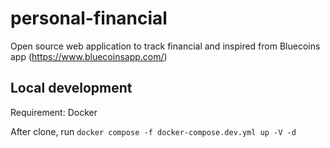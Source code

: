 # personal-financial
Open source web application to track financial and inspired from Bluecoins app (https://www.bluecoinsapp.com/)

## Local development

Requirement: Docker

After clone, run ```docker compose -f docker-compose.dev.yml up -V -d```